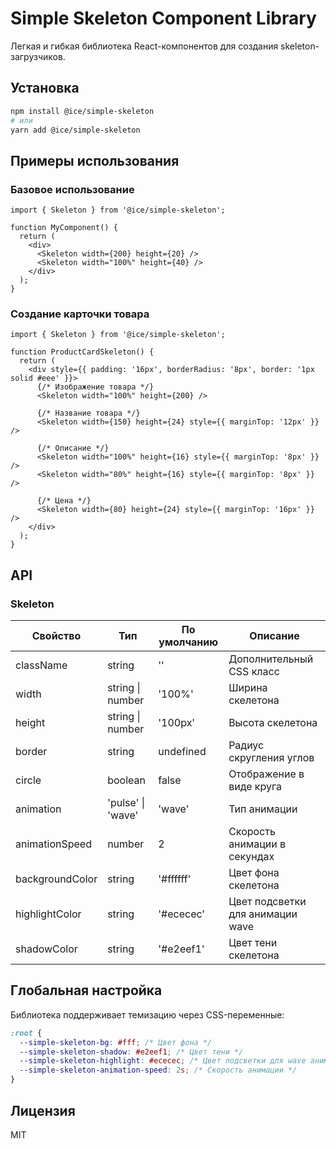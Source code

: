 # Simple Skeleton Component Library

Легкая и гибкая библиотека React-компонентов для создания skeleton-загрузчиков.

## Установка

```bash
npm install @ice/simple-skeleton
# или
yarn add @ice/simple-skeleton
```

## Примеры использования

### Базовое использование

```tsx
import { Skeleton } from '@ice/simple-skeleton';

function MyComponent() {
  return (
    <div>
      <Skeleton width={200} height={20} />
      <Skeleton width="100%" height={40} />
    </div>
  );
}
```

### Создание карточки товара

```tsx
import { Skeleton } from '@ice/simple-skeleton';

function ProductCardSkeleton() {
  return (
    <div style={{ padding: '16px', borderRadius: '8px', border: '1px solid #eee' }}>
      {/* Изображение товара */}
      <Skeleton width="100%" height={200} />

      {/* Название товара */}
      <Skeleton width={150} height={24} style={{ marginTop: '12px' }} />

      {/* Описание */}
      <Skeleton width="100%" height={16} style={{ marginTop: '8px' }} />
      <Skeleton width="80%" height={16} style={{ marginTop: '8px' }} />

      {/* Цена */}
      <Skeleton width={80} height={24} style={{ marginTop: '16px' }} />
    </div>
  );
}
```

## API

### Skeleton

| Свойство        | Тип               | По умолчанию | Описание                         |
| --------------- | ----------------- | ------------ | -------------------------------- |
| className       | string            | ''           | Дополнительный CSS класс         |
| width           | string \| number  | '100%'       | Ширина скелетона                 |
| height          | string \| number  | '100px'      | Высота скелетона                 |
| border          | string            | undefined    | Радиус скругления углов          |
| circle          | boolean           | false        | Отображение в виде круга         |
| animation       | 'pulse' \| 'wave' | 'wave'       | Тип анимации                     |
| animationSpeed  | number            | 2            | Скорость анимации в секундах     |
| backgroundColor | string            | '#ffffff'    | Цвет фона скелетона              |
| highlightColor  | string            | '#ececec'    | Цвет подсветки для анимации wave |
| shadowColor     | string            | '#e2eef1'    | Цвет тени скелетона              |

## Глобальная настройка

Библиотека поддерживает темизацию через CSS-переменные:

```css
:root {
  --simple-skeleton-bg: #fff; /* Цвет фона */
  --simple-skeleton-shadow: #e2eef1; /* Цвет тени */
  --simple-skeleton-highlight: #ececec; /* Цвет подсветки для wave анимации */
  --simple-skeleton-animation-speed: 2s; /* Скорость анимации */
}
```

## Лицензия

MIT
